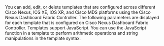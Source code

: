 You can add, edit, or delete templates that are configured across different Cisco Nexus, IOS XE, IOS XR, and Cisco MDS platforms using the Cisco Nexus Dashboard Fabric Controller. The following parameters are displayed for each template that is configured on Cisco Nexus Dashboard Fabric Controller. Templates support JavaScript. You can use the JavaScript function in a template to perform arithmetic operations and string manipulations in the template syntax.

